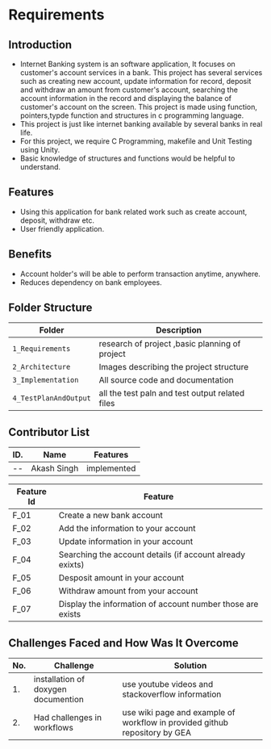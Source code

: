 # Requirements

## Introduction

 - Internet Banking system is an software application, It focuses on customer's account services in a bank. This project has several services such as creating new account, update information for record, deposit and withdraw an amount from customer's account, searching the account information in the record and displaying the balance of customer's account on the screen. This project is made using  function, pointers,typde function and structures in c programming language.
 - This project is just like internet banking available by several banks in real life.
 - For this project, we require C Programming, makefile and Unit Testing using Unity.
 - Basic knowledge of structures and functions would be helpful to understand.

 ## Features
 
 - Using this application for bank related work such as create account, deposit, withdraw etc.
 - User friendly application.
 
## Benefits

 - Account holder's will be able to perform transaction anytime, anywhere.
 - Reduces dependency on bank employees.




## Folder Structure
Folder             | Description
-------------------| -----------------------------------------
`1_Requirements`   | research of project ,basic planning of project
`2_Architecture`        | Images describing the project structure
`3_Implementation` | All source code and documentation 
`4_TestPlanAndOutput`|all the test paln and test output related files

## Contributor List 

 ID. |  Name   |    Features    | 
-------|---------|----------------|
--| Akash Singh  | implemented   |  

| Feature Id | Feature |
| -----------|---------|
|F_01| Create a new bank account |
|F_02| Add the information to your account |
|F_03| Update information  in your account  |
|F_04| Searching the account details  (if account already exixts) |
|F_05| Desposit amount in your account |
|F_06| Withdraw amount from your account |
|F_07| Display the information of account number those are exists |


## Challenges Faced and How Was It Overcome

| No. | Challenge | Solution
|-----|-----------|--------
|1.| installation of  doxygen documention| use youtube videos and stackoverflow information 
|2. | Had challenges in workflows  |  use wiki page and example of workflow in provided github repository by GEA




